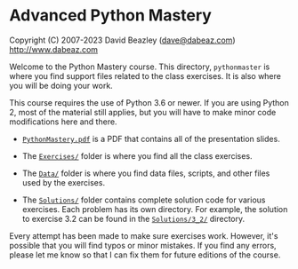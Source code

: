 # Advanced Python Mastery

Copyright (C) 2007-2023 
David Beazley (dave@dabeaz.com) 
http://www.dabeaz.com

Welcome to the Python Mastery course. This
directory, `pythonmaster` is where you find support files
related to the class exercises.  It is also where you will be doing
your work.

This course requires the use of Python 3.6 or newer.  If you are
using Python 2, most of the material still applies, but you will
have to make minor code modifications here and there. 

- [`PythonMastery.pdf`](../../PythonMastery.pdf) is a PDF that contains
all of the presentation slides.

- The [`Exercises/`](index.md) folder is where you
find all the class exercises.

- The [`Data/`](../Data/) folder is where you find data files, scripts, and
other files used by the exercises.

- The [`Solutions/`](../problems/Solutions/) folder contains complete solution code for
various exercises.  Each problem has its own directory.  For example,
the solution to exercise 3.2 can be found in the [`Solutions/3_2/`](../problems/Solutions/3_2/) directory.

Every attempt has been made to make sure exercises work.  However, it's 
possible that you will find typos or minor mistakes. If you find any
errors, please let me know so that I can fix them for future editions
of the course.





